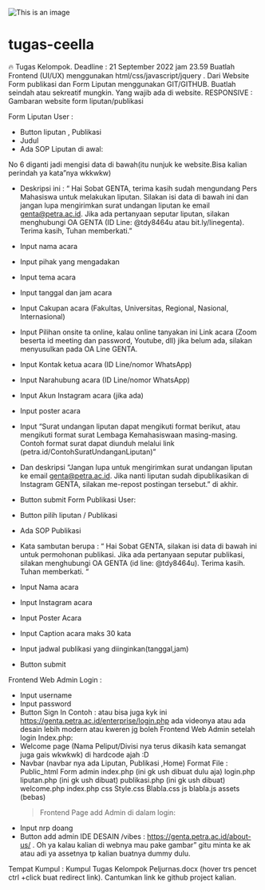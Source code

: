 ![This is an image](https://media3.giphy.com/media/1448TKNMMg4BFu/giphy.gif?cid=ecf05e472u8drzyyec6jrnlx00itu90n4fomdpp89zdp2ymx&rid=giphy.gif&ct=g)

# tugas-ceella

🔥
Tugas Kelompok. Deadline : 21 September 2022 jam 23.59
Buatlah Frontend (UI/UX) menggunakan html/css/javascript/jquery . Dari Website Form publikasi dan Form Liputan menggunakan GIT/GITHUB. Buatlah seindah atau sekreatif mungkin. Yang wajib ada di website. RESPONSIVE :
Gambaran website form liputan/publikasi

Form Liputan User :

- Button liputan , Publikasi
- Judul
- Ada SOP Liputan di awal:

No 6 diganti jadi mengisi data di bawah(itu nunjuk ke website.Bisa kalian perindah ya kata”nya wkkwkw)

- Deskripsi ini : “ Hai Sobat GENTA, terima kasih sudah mengundang Pers Mahasiswa untuk melakukan liputan. Silakan isi data di bawah ini dan jangan lupa mengirimkan surat undangan liputan ke email genta@petra.ac.id. Jika ada pertanyaan seputar liputan, silakan menghubungi OA GENTA (ID Line: @tdy8464u atau bit.ly/linegenta). Terima kasih, Tuhan memberkati.”
- Input nama acara
- Input pihak yang mengadakan
- Input tema acara
- Input tanggal dan jam acara
- Input Cakupan acara (Fakultas, Universitas, Regional, Nasional, Internasional)
- Input Pilihan onsite ta online, kalau online tanyakan ini Link acara (Zoom beserta id meeting dan password, Youtube, dll) jika belum ada, silakan menyusulkan pada OA Line GENTA.
- Input Kontak ketua acara (ID Line/nomor WhatsApp)
- Input Narahubung acara (ID Line/nomor WhatsApp)
- Input Akun Instagram acara (jika ada)
- Input poster acara
- Input “Surat undangan liputan dapat mengikuti format berikut, atau mengikuti format surat Lembaga Kemahasiswaan masing-masing. Contoh format surat dapat diunduh melalui link (petra.id/ContohSuratUndanganLiputan)”
- Dan deskripsi “Jangan lupa untuk mengirimkan surat undangan liputan ke email genta@petra.ac.id. Jika nanti liputan sudah dipublikasikan di Instagram GENTA, silakan me-repost postingan tersebut.” di akhir.
- Button submit
  Form Publikasi User:
- Button pilih liputan / Publikasi
- Ada SOP Publikasi

- Kata sambutan berupa : “ Hai Sobat GENTA, silakan isi data di bawah ini untuk permohonan publikasi. Jika ada pertanyaan seputar publikasi, silakan menghubungi OA GENTA (id line: @tdy8464u). Terima kasih. Tuhan memberkati. “
- Input Nama acara
- Input Instagram acara
- Input Poster Acara
- Input Caption acara maks 30 kata
- Input jadwal publikasi yang diinginkan(tanggal,jam)
- Button submit

Frontend Web Admin Login :

- Input username
- Input password
- Button Sign In
  Contoh :
  atau bisa juga kyk ini https://genta.petra.ac.id/enterprise/login.php ada videonya atau ada desain lebih modern atau kweren jg boleh
  Frontend Web Admin setelah login Index.php:
- Welcome page (Nama Peliput/Divisi nya terus dikasih kata semangat juga gais wkwkwk) di hardcode ajah :D
- Navbar (navbar nya ada Liputan, Publikasi ,Home)
  Format File :
  Public_html 
    Form
      admin
        index.php (ini gk ush dibuat dulu aja)
        login.php
        liputan.php (ini gk ush dibuat)
        publikasi.php (ini gk ush dibuat)
        welcome.php
      index.php
      css
      Style.css
      Blabla.css
      js
      blabla.js
      assets
      (bebas)
  > Frontend Page add Admin di dalam login:
- Input nrp doang
- Button add admin
  IDE DESAIN /vibes : https://genta.petra.ac.id/about-us/
  . Oh ya kalau kalian di webnya mau pake gambar” gitu minta ke ak atau adi ya assetnya tp kalian buatnya dummy dulu.

Tempat Kumpul : Kumpul Tugas Kelompok Peljurnas.docx (hover trs pencet ctrl +click buat redirect link). Cantumkan link ke github project kalian.
